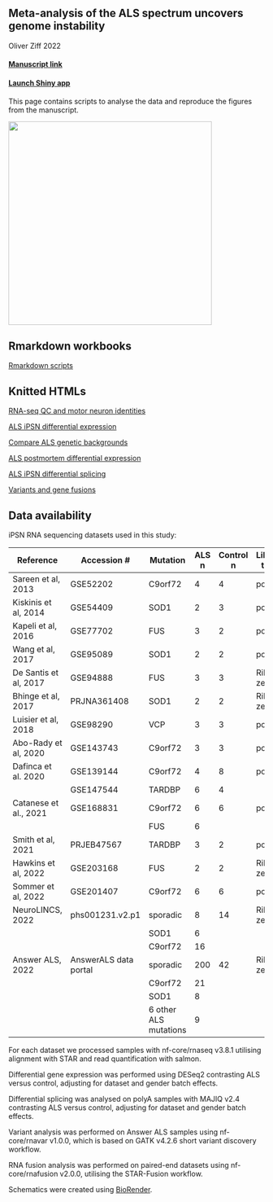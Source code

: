 ## Meta-analysis of the ALS spectrum uncovers genome instability

Oliver Ziff 2022

#### [Manuscript link](https://www.medrxiv.org/)

#### [Launch Shiny app](https://oliverziff.shinyapps.io/ipsn_als_meta/)

This page contains scripts to analyse the data and reproduce the figures from the manuscript.

<img src="https://github.com/ojziff/ipsn_als_meta/blob/main/figures/ipsn_meta_pipeline.png" height="400">

## Rmarkdown workbooks

[Rmarkdown scripts](https://github.com/ojziff/ipsn_als_meta/blob/main/scripts/)

## Knitted HTMLs

[RNA-seq QC and motor neuron identities](https://ojziff.github.io/ipsn_als_meta/html/qc_identities.html) 

[ALS iPSN differential expression](https://ojziff.github.io/ipsn_als_meta/html/pan_als_expression.html) 

[Compare ALS genetic backgrounds](https://ojziff.github.io/ipsn_als_meta/html/compare_als_subgroups.html) 

[ALS postmortem differential expression](https://ojziff.github.io/ipsn_als_meta/html/postmortem_spinal_cord.html) 

[ALS iPSN differential splicing](https://ojziff.github.io/ipsn_als_meta/html/pan_als_splicing.html)

[Variants and gene fusions](https://ojziff.github.io/ipsn_als_meta/html/variants_fusions.html)

## Data availability

iPSN RNA sequencing datasets used in this study:

| Reference             | Accession #           | Mutation              | ALS n | Control n | Library type | Paper URL                                    |
|-----------------------|-----------------------|-----------------------|-------|-----------|--------------|----------------------------------------------|
| Sareen et al, 2013    | GSE52202              | C9orf72               |     4 |         4 | polyA        | (https://www.ncbi.nlm.nih.gov/pubmed/24154603) |
| Kiskinis et al, 2014  | GSE54409              | SOD1                  |     2 |         3 | polyA        | https://www.ncbi.nlm.nih.gov/pubmed/24704492 |
| Kapeli et al, 2016    | GSE77702              | FUS                   |     3 |         2 | polyA        | https://www.ncbi.nlm.nih.gov/pubmed/27378374 |
| Wang et al, 2017      | GSE95089              | SOD1                  |     2 |         2 | polyA        | https://pubmed.ncbi.nlm.nih.gov/28401346/    |
| De Santis et al, 2017 | GSE94888              | FUS                   |     3 |         3 | Ribo-zero    | https://www.ncbi.nlm.nih.gov/pubmed/28988989 |
| Bhinge et al, 2017    | PRJNA361408           | SOD1                  |     2 |         2 | Ribo-zero    | https://pubmed.ncbi.nlm.nih.gov/28366453/    |
| Luisier et al, 2018   | GSE98290              | VCP                   |     3 |         3 | polyA        | https://pubmed.ncbi.nlm.nih.gov/29789581/    |
| Abo-Rady et al, 2020  | GSE143743             | C9orf72               |     3 |         3 | polyA        | https://pubmed.ncbi.nlm.nih.gov/32084385/    |
| Dafinca et al. 2020   | GSE139144             | C9orf72               |     4 |         8 | polyA        | https://pubmed.ncbi.nlm.nih.gov/32330447/    |
|                       | GSE147544             | TARDBP                |     6 |         4 |              |                                              |
| Catanese et al., 2021 | GSE168831             | C9orf72               |     6 |         6 | polyA        | https://pubmed.ncbi.nlm.nih.gov/34125498/    |
|                       |                       | FUS                   |     6 |           |              |                                              |
| Smith et al, 2021     | PRJEB47567            | TARDBP                |     3 |         2 | polyA        | https://pubmed.ncbi.nlm.nih.gov/34660586/    |
| Hawkins et al, 2022   | GSE203168             | FUS                   |     2 |         2 | Ribo-zero    | in press                                     |
| Sommer et al, 2022    | GSE201407             | C9orf72               |     6 |         6 | polyA        | in press                                     |
| NeuroLINCS, 2022      | phs001231.v2.p1       | sporadic              |     8 |        14 | Ribo-zero    | https://pubmed.ncbi.nlm.nih.gov/34746695/    |
|                       |                       | SOD1                  |     6 |           |              |                                              |
|                       |                       | C9orf72               |    16 |           |              |                                              |
| Answer ALS, 2022      | AnswerALS data portal | sporadic              |   200 |        42 | Ribo-zero    | https://pubmed.ncbi.nlm.nih.gov/35115730/    |
|                       |                       | C9orf72               |    21 |           |              |                                              |
|                       |                       | SOD1                  |     8 |           |              |                                              |
|                       |                       | 6 other ALS mutations |     9 |           |              |                                              |

For each dataset we processed samples with nf-core/rnaseq v3.8.1 utilising alignment with STAR and read quantification with salmon. 

Differential gene expression was performed using DESeq2 contrasting ALS versus control, adjusting for dataset and gender batch effects. 

Differential splicing was analysed on polyA samples with MAJIQ v2.4 contrasting ALS versus control, adjusting for dataset and gender batch effects. 

Variant analysis was performed on Answer ALS samples using nf-core/rnavar v1.0.0, which is based on GATK v4.2.6 short variant discovery workflow. 

RNA fusion analysis was performed on paired-end datasets using nf-core/rnafusion v2.0.0, utilising the STAR-Fusion workflow. 

Schematics were created using [BioRender](https://biorender.com/).


